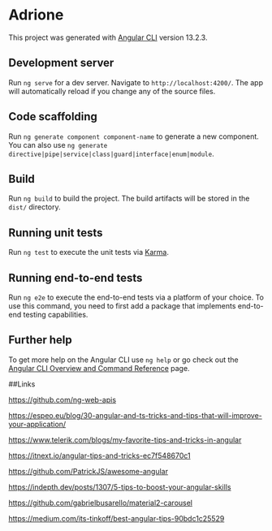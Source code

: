 # Adrione

This project was generated with [Angular CLI](https://github.com/angular/angular-cli) version 13.2.3.

## Development server

Run `ng serve` for a dev server. Navigate to `http://localhost:4200/`. The app will automatically reload if you change any of the source files.

## Code scaffolding

Run `ng generate component component-name` to generate a new component. You can also use `ng generate directive|pipe|service|class|guard|interface|enum|module`.

## Build

Run `ng build` to build the project. The build artifacts will be stored in the `dist/` directory.

## Running unit tests

Run `ng test` to execute the unit tests via [Karma](https://karma-runner.github.io).

## Running end-to-end tests

Run `ng e2e` to execute the end-to-end tests via a platform of your choice. To use this command, you need to first add a package that implements end-to-end testing capabilities.

## Further help

To get more help on the Angular CLI use `ng help` or go check out the [Angular CLI Overview and Command Reference](https://angular.io/cli) page.


##Links

https://github.com/ng-web-apis


https://espeo.eu/blog/30-angular-and-ts-tricks-and-tips-that-will-improve-your-application/

https://www.telerik.com/blogs/my-favorite-tips-and-tricks-in-angular


https://itnext.io/angular-tips-and-tricks-ec7f548670c1


https://github.com/PatrickJS/awesome-angular

https://indepth.dev/posts/1307/5-tips-to-boost-your-angular-skills

https://github.com/gabrielbusarello/material2-carousel

https://medium.com/its-tinkoff/best-angular-tips-90bdc1c25529
